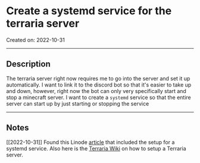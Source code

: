 #  Create a systemd service for the terraria server
Created on: 2022-10-31

---

## Description

The terraria server right now requires me to go into the server and set it up automatically. I want to link it to the discord bot so that it's easier to take up and down, however, right now the bot can only very specifically start and stop a minecraft server. I want to create a `systemd` service so that the entire server can start up by just starting or stopping the service


----

## Notes

[[2022-10-31]]
Found this Linode [article](https://www.linode.com/docs/guides/host-a-terraria-server-on-your-linode/) that included the setup for a systemd service. Also here is the [Terraria Wiki](https://terraria.fandom.com/wiki/Server) on how to setup a Terraria server.

